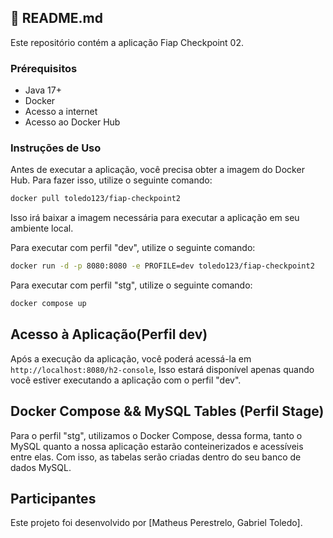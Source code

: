 ## 🚀 README.md

Este repositório contém a aplicação Fiap Checkpoint 02.

### Prérequisitos
* Java 17+
* Docker
* Acesso a internet
* Acesso ao Docker Hub


### Instruções de Uso

Antes de executar a aplicação, você precisa obter a imagem do Docker Hub. Para fazer isso, utilize o seguinte comando:

```bash
docker pull toledo123/fiap-checkpoint2
```

Isso irá baixar a imagem necessária para executar a aplicação em seu ambiente local.

Para executar com perfil "dev", utilize o seguinte comando:
```bash
docker run -d -p 8080:8080 -e PROFILE=dev toledo123/fiap-checkpoint2
```

Para executar com perfil "stg", utilize o seguinte comando:

```bash
docker compose up
```

## Acesso à Aplicação(Perfil dev)
Após a execução da aplicação, você poderá acessá-la em `http://localhost:8080/h2-console`, Isso estará disponível apenas quando você estiver executando a aplicação com o perfil "dev".

## Docker Compose && MySQL Tables (Perfil Stage)
Para o perfil "stg", utilizamos o Docker Compose, dessa forma, tanto o MySQL quanto a nossa aplicação estarão conteinerizados e acessíveis entre elas. Com isso, as tabelas serão criadas dentro do seu banco de dados MySQL.

## Participantes

Este projeto foi desenvolvido por [Matheus Perestrelo, Gabriel Toledo].


